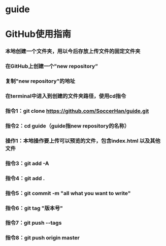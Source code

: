 # guide
# GitHub使用指南
### 本地创建一个文件夹，用以今后存放上传文件的固定文件夹
### 在GitHub上创建一个"new repository”
### 复制"new repository"的地址
### 在terminal中进入到创建的文件夹路径，使用cd指令
### 指令1：git clone https://github.com/SoccerHan/guide.git
### 指令2：cd guide（guide指new repository的名称）
### 操作1：本地操作要上传可以预览的文件，包含index.html 以及其他文件
### 指令3：git add -A
### 指令4：git add .
### 指令5：git commit -m "all what you want to write"
### 指令6：git tag "版本号"
### 指令7：git push --tags
### 指令8：git push origin master

